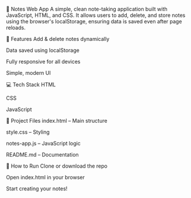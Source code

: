 📝 Notes Web App
A simple, clean note-taking application built with JavaScript, HTML, and CSS. It allows users to add, delete, and store notes using the browser's localStorage, ensuring data is saved even after page reloads.

🔧 Features
Add & delete notes dynamically

Data saved using localStorage

Fully responsive for all devices

Simple, modern UI

💻 Tech Stack
HTML

CSS

JavaScript

📁 Project Files
index.html – Main structure

style.css – Styling

notes-app.js – JavaScript logic

README.md – Documentation

🚀 How to Run
Clone or download the repo

Open index.html in your browser

Start creating your notes!
